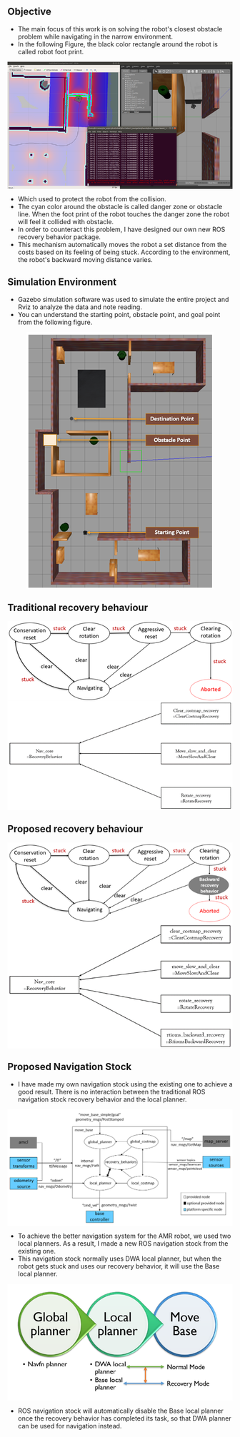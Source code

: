 ## Objective

- The main focus of this work is on solving the robot's closest obstacle problem while navigating in the narrow environment. 
- In the following Figure, the black color rectangle around the robot is called robot foot print. 

<img src="images\StuckCondition.png" alt="logo" style="zoom:100%; margin-left: auto; margin-right: auto; display: block;" />

- Which used to protect the robot from the collision. 
- The cyan color around the obstacle is called danger zone or obstacle line. When the foot print of the robot touches the danger zone the robot will feel it collided with obstacle.
- In order to counteract this problem, I have designed our own new ROS recovery behavior package. 
- This mechanism automatically moves the robot a set distance from the costs based on its feeling of being stuck. According to the environment, the robot's backward moving distance varies.

## Simulation Environment

- Gazebo simulation software was used to simulate the entire project and Rviz to analyze the data and note reading.
- You can understand the starting point, obstacle point, and goal point from the following figure.

<img src="images\SimulationEnvironment.png" alt="logo" style="zoom:100%; margin-left: auto; margin-right: auto; display: block;" />

## Traditional recovery behaviour

<img src="images\TypicalRecoveryBehaviors.png" alt="logo" style="zoom:100%; margin-left: auto; margin-right: auto; display: block;" />

<img src="images\TypicalRecoveryBehaviors_1.png" alt="logo" style="zoom:100%; margin-left: auto; margin-right: auto; display: block;" />

## Proposed recovery behaviour

<img src="images\ProposedRecoveryBehaviors.png" alt="logo" style="zoom:100%; margin-left: auto; margin-right: auto; display: block;" />

<img src="images\ProposedRecoveryBehaviors_1.png" alt="logo" style="zoom:100%; margin-left: auto; margin-right: auto; display: block;" />

## Proposed Navigation Stock

- I have made my own navigation stock using the existing one to achieve a good result. There is no interaction between the traditional ROS navigation stock recovery behavior and the local planner.

<img src="images\ProposedNavigationStock.png" alt="logo" style="zoom:100%; margin-left: auto; margin-right: auto; display: block;" />

- To achieve the better navigation system for the AMR robot, we used two local planners. As a result, I made a new ROS navigation stock from the existing one.
- This navigation stock normally uses DWA local planner, but when the robot gets stuck and uses our recovery behavior, it will use the Base local planner.

<img src="images\Planners.png" alt="logo" style="zoom:100%; margin-left: auto; margin-right: auto; display: block;" />

- ROS navigation stock will automatically disable the Base local planner once the recovery behavior has completed its task, so that DWA planner can be used for navigation instead.